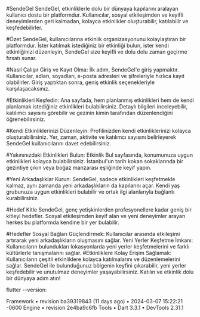 #SendeGel
SendeGel, etkinliklerle dolu bir dünyaya kapılarını aralayan kullanıcı dostu bir platformdur. Kullanıcılar, sosyal etkileşimden ve keyifli deneyimlerden geri kalmadan, kolayca etkinlikler oluşturabilir, katılabilir ve keşfedebilirler.

#Özet
SendeGel, kullanıcılarına etkinlik organizasyonunu kolaylaştıran bir platformdur. İster katılmak istediğiniz bir etkinliği bulun, ister kendi etkinliğinizi düzenleyin, SendeGel size keyifli ve dolu dolu zaman geçirme fırsatı sunar.

#Nasıl Çalışır
Giriş ve Kayıt Olma: İlk adım, SendeGel'e giriş yapmaktır. Kullanıcılar, adları, soyadları, e-posta adresleri ve şifreleriyle hızlıca kayıt olabilirler. Giriş yaptıktan sonra, geniş etkinlik seçenekleriyle karşılaşacaksınız.

#Etkinlikleri Keşfedin: Ana sayfada, hem planlanmış etkinlikleri hem de kendi planlamak istediğiniz etkinlikleri bulabilirsiniz. Detaylı bilgileri inceleyebilir, katılımcı sayısını görebilir ve gezinin kimin tarafından düzenlendiğini öğrenebilirsiniz.

#Kendi Etkinliklerinizi Düzenleyin: Profilinizden kendi etkinliklerinizi kolayca oluşturabilirsiniz. Yer, zaman, aktivite ve katılımcı sayısını belirleyerek SendeGel kullanıcılarını davet edebilirsiniz.

#Yakınınızdaki Etkinlikleri Bulun: Etkinlik Bul sayfasında, konumunuza uygun etkinlikleri kolayca bulabilirsiniz. İstanbul'un tarih kokan sokaklarında bir gezintiye çıkın veya boğaz manzarası eşliğinde keyif yapın.

#Yeni Arkadaşlıklar Kurun: SendeGel, sadece etkinlikleri keşfetmekle kalmaz, aynı zamanda yeni arkadaşlıkların da kapılarını açar. Kendi yaş grubunuza uygun etkinlikleri bulabilir ve ortak ilgi alanlarıyla bağlantı kurabilirsiniz.

#Hedef Kitle
SendeGel, genç yetişkinlerden profesyonellere kadar geniş bir kitleyi hedefler. Sosyal etkileşimden keyif alan ve yeni deneyimler arayan herkes bu platformda kendine bir yer bulabilir.

#Hedefler
Sosyal Bağları Güçlendirmek: Kullanıcılar arasında etkileşimi artırarak yeni arkadaşlıkların oluşmasını sağlar.
Yeni Yerler Keşfetme İmkanı: Kullanıcıların bulundukları lokasyonlarda yeni yerler keşfetmelerini ve farklı kültürlerle tanışmalarını sağlar.
#Etkinliklere Kolay Erişim Sağlamak: Kullanıcıların çeşitli etkinliklere kolayca katılmalarını ve düzenlemelerini sağlar.
SendeGel ile bulunduğunuz bölgenin keyfini çıkarabilir, yeni yerler keşfedebilir ve unutulmaz deneyimler yaşayabilirsiniz. Katılın ve etkinlik dolu bir dünyaya adım atın!


flutter --version:

Framework • revision ba39319843 (11 days ago) • 2024-03-07 15:22:21 -0600
Engine • revision 2e4ba9c6fb
Tools • Dart 3.3.1 • DevTools 2.31.1

